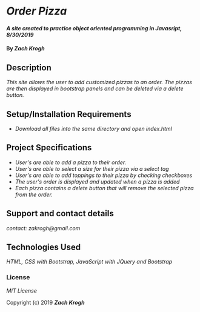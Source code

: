 # _Order Pizza_

#### _A site created to practice object oriented programming in Javasript, 8/30/2019_

#### By _Zach Krogh_

## Description

_This site allows the user to add customized pizzas to an order. The pizzas are then displayed in bootstrap panels and can be deleted via a delete button._

## Setup/Installation Requirements

* _Download all files into the same directory and open index.html_

## Project Specifications

* _User's are able to add a pizza to their order._
* _User's are able to select a size for their pizza via a select tag_
* _User's are able to add toppings to their pizza by checking checkboxes_
* _The user's order is displayed and updated when a pizza is added_
* _Each pizza contains a delete button that will remove the selected pizza from the order._

## Support and contact details

_contact: zakrogh@gmail.com_

## Technologies Used

_HTML, CSS with Bootstrap, JavaScript with JQuery and Bootstrap_

### License

*MIT License*

Copyright (c) 2019 **_Zach Krogh_**
